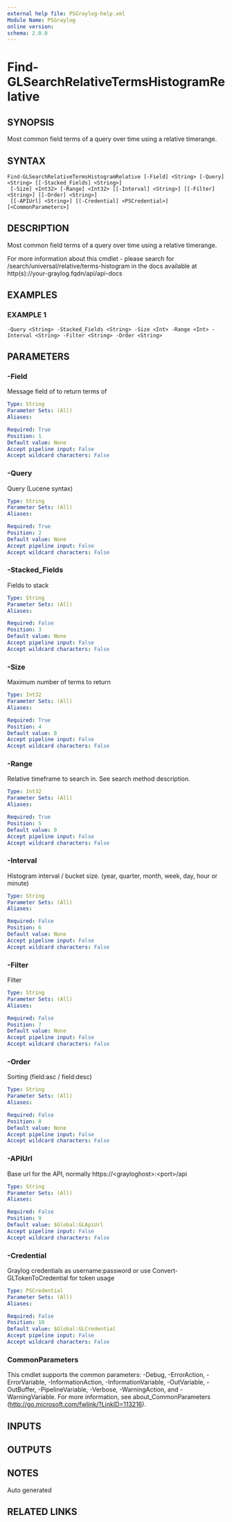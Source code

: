 ```yaml
---
external help file: PSGraylog-help.xml
Module Name: PSGraylog
online version:
schema: 2.0.0
---
```


# Find-GLSearchRelativeTermsHistogramRelative

## SYNOPSIS
Most common field terms of a query over time using a relative timerange.

## SYNTAX

```
Find-GLSearchRelativeTermsHistogramRelative [-Field] <String> [-Query] <String> [[-Stacked_Fields] <String>]
 [-Size] <Int32> [-Range] <Int32> [[-Interval] <String>] [[-Filter] <String>] [[-Order] <String>]
 [[-APIUrl] <String>] [[-Credential] <PSCredential>] [<CommonParameters>]
```

## DESCRIPTION
Most common field terms of a query over time using a relative timerange.


For more information about this cmdlet - please search for /search/universal/relative/terms-histogram in the docs available at http(s)://your-graylog.fqdn/api/api-docs

## EXAMPLES

### EXAMPLE 1
```
-Query <String> -Stacked_Fields <String> -Size <Int> -Range <Int> -Interval <String> -Filter <String> -Order <String>
```

## PARAMETERS

### -Field
Message field of to return terms of

```yaml
Type: String
Parameter Sets: (All)
Aliases:

Required: True
Position: 1
Default value: None
Accept pipeline input: False
Accept wildcard characters: False
```

### -Query
Query (Lucene syntax)

```yaml
Type: String
Parameter Sets: (All)
Aliases:

Required: True
Position: 2
Default value: None
Accept pipeline input: False
Accept wildcard characters: False
```

### -Stacked_Fields
Fields to stack

```yaml
Type: String
Parameter Sets: (All)
Aliases:

Required: False
Position: 3
Default value: None
Accept pipeline input: False
Accept wildcard characters: False
```

### -Size
Maximum number of terms to return

```yaml
Type: Int32
Parameter Sets: (All)
Aliases:

Required: True
Position: 4
Default value: 0
Accept pipeline input: False
Accept wildcard characters: False
```

### -Range
Relative timeframe to search in.
See search method description.

```yaml
Type: Int32
Parameter Sets: (All)
Aliases:

Required: True
Position: 5
Default value: 0
Accept pipeline input: False
Accept wildcard characters: False
```

### -Interval
Histogram interval / bucket size.
(year, quarter, month, week, day, hour or minute)

```yaml
Type: String
Parameter Sets: (All)
Aliases:

Required: False
Position: 6
Default value: None
Accept pipeline input: False
Accept wildcard characters: False
```

### -Filter
Filter

```yaml
Type: String
Parameter Sets: (All)
Aliases:

Required: False
Position: 7
Default value: None
Accept pipeline input: False
Accept wildcard characters: False
```

### -Order
Sorting (field:asc / field:desc)

```yaml
Type: String
Parameter Sets: (All)
Aliases:

Required: False
Position: 8
Default value: None
Accept pipeline input: False
Accept wildcard characters: False
```

### -APIUrl
Base url for the API, normally https://\<grayloghost\>:\<port\>/api

```yaml
Type: String
Parameter Sets: (All)
Aliases:

Required: False
Position: 9
Default value: $Global:GLApiUrl
Accept pipeline input: False
Accept wildcard characters: False
```

### -Credential
Graylog credentials as username:password or use Convert-GLTokenToCredential for token usage

```yaml
Type: PSCredential
Parameter Sets: (All)
Aliases:

Required: False
Position: 10
Default value: $Global:GLCredential
Accept pipeline input: False
Accept wildcard characters: False
```

### CommonParameters
This cmdlet supports the common parameters: -Debug, -ErrorAction, -ErrorVariable, -InformationAction, -InformationVariable, -OutVariable, -OutBuffer, -PipelineVariable, -Verbose, -WarningAction, and -WarningVariable. For more information, see about_CommonParameters (http://go.microsoft.com/fwlink/?LinkID=113216).

## INPUTS

## OUTPUTS

## NOTES
Auto generated

## RELATED LINKS
